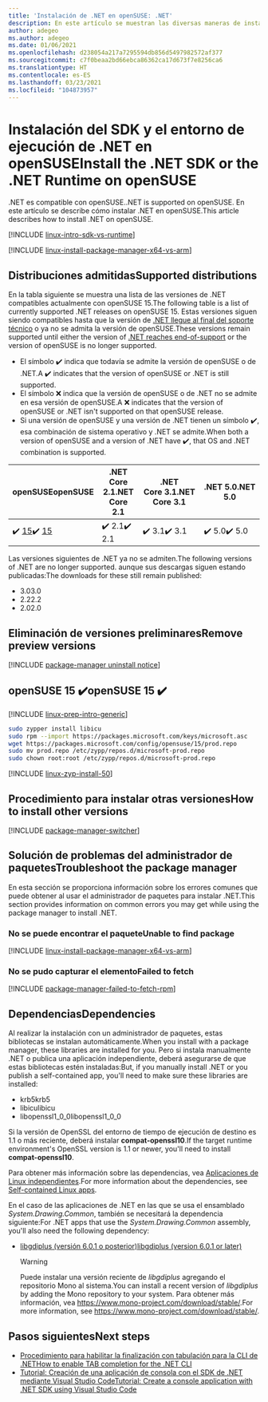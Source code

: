 ```yaml
---
title: 'Instalación de .NET en openSUSE: .NET'
description: En este artículo se muestran las diversas maneras de instalar el SDK y el entorno de ejecución de .NET en openSUSE.
author: adegeo
ms.author: adegeo
ms.date: 01/06/2021
ms.openlocfilehash: d238054a217a7295594db856d5497982572af377
ms.sourcegitcommit: c7f0beaa2bd66ebca86362ca17d673f7e8256ca6
ms.translationtype: HT
ms.contentlocale: es-ES
ms.lasthandoff: 03/23/2021
ms.locfileid: "104873957"
---
```

# <a name="install-the-net-sdk-or-the-net-runtime-on-opensuse"></a><span data-ttu-id="5ecde-103">Instalación del SDK y el entorno de ejecución de .NET en openSUSE</span><span class="sxs-lookup"><span data-stu-id="5ecde-103">Install the .NET SDK or the .NET Runtime on openSUSE</span></span>

<span data-ttu-id="5ecde-104">.NET es compatible con openSUSE.</span><span class="sxs-lookup"><span data-stu-id="5ecde-104">.NET is supported on openSUSE.</span></span> <span data-ttu-id="5ecde-105">En este artículo se describe cómo instalar .NET en openSUSE.</span><span class="sxs-lookup"><span data-stu-id="5ecde-105">This article describes how to install .NET on openSUSE.</span></span>

[!INCLUDE [linux-intro-sdk-vs-runtime](includes/linux-intro-sdk-vs-runtime.md)]

[!INCLUDE [linux-install-package-manager-x64-vs-arm](includes/linux-install-package-manager-x64-vs-arm.md)]

## <a name="supported-distributions"></a><span data-ttu-id="5ecde-106">Distribuciones admitidas</span><span class="sxs-lookup"><span data-stu-id="5ecde-106">Supported distributions</span></span>

<span data-ttu-id="5ecde-107">En la tabla siguiente se muestra una lista de las versiones de .NET compatibles actualmente con openSUSE 15.</span><span class="sxs-lookup"><span data-stu-id="5ecde-107">The following table is a list of currently supported .NET releases on openSUSE 15.</span></span> <span data-ttu-id="5ecde-108">Estas versiones siguen siendo compatibles hasta que la versión de [.NET llegue al final del soporte técnico](https://dotnet.microsoft.com/platform/support/policy/dotnet-core) o ya no se admita la versión de openSUSE.</span><span class="sxs-lookup"><span data-stu-id="5ecde-108">These versions remain supported until either the version of [.NET reaches end-of-support](https://dotnet.microsoft.com/platform/support/policy/dotnet-core) or the version of openSUSE is no longer supported.</span></span>

- <span data-ttu-id="5ecde-109">El símbolo ✔️ indica que todavía se admite la versión de openSUSE o de .NET.</span><span class="sxs-lookup"><span data-stu-id="5ecde-109">A ✔️ indicates that the version of openSUSE or .NET is still supported.</span></span>
- <span data-ttu-id="5ecde-110">El símbolo ❌ indica que la versión de openSUSE o de .NET no se admite en esa versión de openSUSE.</span><span class="sxs-lookup"><span data-stu-id="5ecde-110">A ❌ indicates that the version of openSUSE or .NET isn't supported on that openSUSE release.</span></span>
- <span data-ttu-id="5ecde-111">Si una versión de openSUSE y una versión de .NET tienen un símbolo ✔️, esa combinación de sistema operativo y .NET se admite.</span><span class="sxs-lookup"><span data-stu-id="5ecde-111">When both a version of openSUSE and a version of .NET have ✔️, that OS and .NET combination is supported.</span></span>

| <span data-ttu-id="5ecde-112">openSUSE</span><span class="sxs-lookup"><span data-stu-id="5ecde-112">openSUSE</span></span>                   | <span data-ttu-id="5ecde-113">.NET Core 2.1</span><span class="sxs-lookup"><span data-stu-id="5ecde-113">.NET Core 2.1</span></span> | <span data-ttu-id="5ecde-114">.NET Core 3.1</span><span class="sxs-lookup"><span data-stu-id="5ecde-114">.NET Core 3.1</span></span> | <span data-ttu-id="5ecde-115">.NET 5.0</span><span class="sxs-lookup"><span data-stu-id="5ecde-115">.NET 5.0</span></span> |
|----------------------------|---------------|---------------|----------------|
| <span data-ttu-id="5ecde-116">✔️ [15](#opensuse-15-)</span><span class="sxs-lookup"><span data-stu-id="5ecde-116">✔️ [15](#opensuse-15-)</span></span>     | <span data-ttu-id="5ecde-117">✔️ 2.1</span><span class="sxs-lookup"><span data-stu-id="5ecde-117">✔️ 2.1</span></span>        | <span data-ttu-id="5ecde-118">✔️ 3.1</span><span class="sxs-lookup"><span data-stu-id="5ecde-118">✔️ 3.1</span></span>        | <span data-ttu-id="5ecde-119">✔️ 5.0</span><span class="sxs-lookup"><span data-stu-id="5ecde-119">✔️ 5.0</span></span> |

<span data-ttu-id="5ecde-120">Las versiones siguientes de .NET ya no se admiten.</span><span class="sxs-lookup"><span data-stu-id="5ecde-120">The following versions of .NET are no longer supported.</span></span> <span data-ttu-id="5ecde-121">aunque sus descargas siguen estando publicadas:</span><span class="sxs-lookup"><span data-stu-id="5ecde-121">The downloads for these still remain published:</span></span>

- <span data-ttu-id="5ecde-122">3.0</span><span class="sxs-lookup"><span data-stu-id="5ecde-122">3.0</span></span>
- <span data-ttu-id="5ecde-123">2.2</span><span class="sxs-lookup"><span data-stu-id="5ecde-123">2.2</span></span>
- <span data-ttu-id="5ecde-124">2.0</span><span class="sxs-lookup"><span data-stu-id="5ecde-124">2.0</span></span>

## <a name="remove-preview-versions"></a><span data-ttu-id="5ecde-125">Eliminación de versiones preliminares</span><span class="sxs-lookup"><span data-stu-id="5ecde-125">Remove preview versions</span></span>

[!INCLUDE [package-manager uninstall notice](./includes/linux-uninstall-preview-info.md)]

## <a name="opensuse-15-"></a><span data-ttu-id="5ecde-126">openSUSE 15 ✔️</span><span class="sxs-lookup"><span data-stu-id="5ecde-126">openSUSE 15 ✔️</span></span>

[!INCLUDE [linux-prep-intro-generic](includes/linux-prep-intro-generic.md)]

```bash
sudo zypper install libicu
sudo rpm --import https://packages.microsoft.com/keys/microsoft.asc
wget https://packages.microsoft.com/config/opensuse/15/prod.repo
sudo mv prod.repo /etc/zypp/repos.d/microsoft-prod.repo
sudo chown root:root /etc/zypp/repos.d/microsoft-prod.repo
```

[!INCLUDE [linux-zyp-install-50](includes/linux-install-50-zyp.md)]

## <a name="how-to-install-other-versions"></a><span data-ttu-id="5ecde-127">Procedimiento para instalar otras versiones</span><span class="sxs-lookup"><span data-stu-id="5ecde-127">How to install other versions</span></span>

[!INCLUDE [package-manager-switcher](./includes/package-manager-heading-hack-pkgname.md)]

## <a name="troubleshoot-the-package-manager"></a><span data-ttu-id="5ecde-128">Solución de problemas del administrador de paquetes</span><span class="sxs-lookup"><span data-stu-id="5ecde-128">Troubleshoot the package manager</span></span>

<span data-ttu-id="5ecde-129">En esta sección se proporciona información sobre los errores comunes que puede obtener al usar el administrador de paquetes para instalar .NET.</span><span class="sxs-lookup"><span data-stu-id="5ecde-129">This section provides information on common errors you may get while using the package manager to install .NET.</span></span>

### <a name="unable-to-find-package"></a><span data-ttu-id="5ecde-130">No se puede encontrar el paquete</span><span class="sxs-lookup"><span data-stu-id="5ecde-130">Unable to find package</span></span>

[!INCLUDE [linux-install-package-manager-x64-vs-arm](includes/linux-install-package-manager-x64-vs-arm.md)]

### <a name="failed-to-fetch"></a><span data-ttu-id="5ecde-131">No se pudo capturar el elemento</span><span class="sxs-lookup"><span data-stu-id="5ecde-131">Failed to fetch</span></span>

[!INCLUDE [package-manager-failed-to-fetch-rpm](includes/package-manager-failed-to-fetch-rpm.md)]

## <a name="dependencies"></a><span data-ttu-id="5ecde-132">Dependencias</span><span class="sxs-lookup"><span data-stu-id="5ecde-132">Dependencies</span></span>

<span data-ttu-id="5ecde-133">Al realizar la instalación con un administrador de paquetes, estas bibliotecas se instalan automáticamente.</span><span class="sxs-lookup"><span data-stu-id="5ecde-133">When you install with a package manager, these libraries are installed for you.</span></span> <span data-ttu-id="5ecde-134">Pero si instala manualmente .NET o publica una aplicación independiente, deberá asegurarse de que estas bibliotecas estén instaladas:</span><span class="sxs-lookup"><span data-stu-id="5ecde-134">But, if you manually install .NET or you publish a self-contained app, you'll need to make sure these libraries are installed:</span></span>

- <span data-ttu-id="5ecde-135">krb5</span><span class="sxs-lookup"><span data-stu-id="5ecde-135">krb5</span></span>
- <span data-ttu-id="5ecde-136">libicu</span><span class="sxs-lookup"><span data-stu-id="5ecde-136">libicu</span></span>
- <span data-ttu-id="5ecde-137">libopenssl1_0_0</span><span class="sxs-lookup"><span data-stu-id="5ecde-137">libopenssl1_0_0</span></span>

<span data-ttu-id="5ecde-138">Si la versión de OpenSSL del entorno de tiempo de ejecución de destino es 1.1 o más reciente, deberá instalar **compat-openssl10**.</span><span class="sxs-lookup"><span data-stu-id="5ecde-138">If the target runtime environment's OpenSSL version is 1.1 or newer, you'll need to install **compat-openssl10**.</span></span>

<span data-ttu-id="5ecde-139">Para obtener más información sobre las dependencias, vea [Aplicaciones de Linux independientes](https://github.com/dotnet/core/blob/main/Documentation/self-contained-linux-apps.md).</span><span class="sxs-lookup"><span data-stu-id="5ecde-139">For more information about the dependencies, see [Self-contained Linux apps](https://github.com/dotnet/core/blob/main/Documentation/self-contained-linux-apps.md).</span></span>

<span data-ttu-id="5ecde-140">En el caso de las aplicaciones de .NET en las que se usa el ensamblado *System.Drawing.Common*, también se necesitará la dependencia siguiente:</span><span class="sxs-lookup"><span data-stu-id="5ecde-140">For .NET apps that use the *System.Drawing.Common* assembly, you'll also need the following dependency:</span></span>

- [<span data-ttu-id="5ecde-141">libgdiplus (versión 6.0.1 o posterior)</span><span class="sxs-lookup"><span data-stu-id="5ecde-141">libgdiplus (version 6.0.1 or later)</span></span>](https://www.mono-project.com/docs/gui/libgdiplus/)

  > [!WARNING]
  > <span data-ttu-id="5ecde-142">Puede instalar una versión reciente de *libgdiplus* agregando el repositorio Mono al sistema.</span><span class="sxs-lookup"><span data-stu-id="5ecde-142">You can install a recent version of *libgdiplus* by adding the Mono repository to your system.</span></span> <span data-ttu-id="5ecde-143">Para obtener más información, vea <https://www.mono-project.com/download/stable/>.</span><span class="sxs-lookup"><span data-stu-id="5ecde-143">For more information, see <https://www.mono-project.com/download/stable/>.</span></span>

## <a name="next-steps"></a><span data-ttu-id="5ecde-144">Pasos siguientes</span><span class="sxs-lookup"><span data-stu-id="5ecde-144">Next steps</span></span>

- [<span data-ttu-id="5ecde-145">Procedimiento para habilitar la finalización con tabulación para la CLI de .NET</span><span class="sxs-lookup"><span data-stu-id="5ecde-145">How to enable TAB completion for the .NET CLI</span></span>](../tools/enable-tab-autocomplete.md)
- [<span data-ttu-id="5ecde-146">Tutorial: Creación de una aplicación de consola con el SDK de .NET mediante Visual Studio Code</span><span class="sxs-lookup"><span data-stu-id="5ecde-146">Tutorial: Create a console application with .NET SDK using Visual Studio Code</span></span>](../tutorials/with-visual-studio-code.md)
